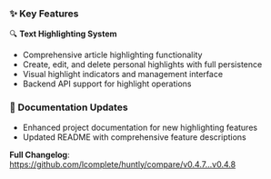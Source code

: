 ### ✨ Key Features

🔍 **Text Highlighting System**

- Comprehensive article highlighting functionality
- Create, edit, and delete personal highlights with full persistence
- Visual highlight indicators and management interface
- Backend API support for highlight operations

### 📖 Documentation Updates

- Enhanced project documentation for new highlighting features
- Updated README with comprehensive feature descriptions

**Full Changelog**: https://github.com/lcomplete/huntly/compare/v0.4.7...v0.4.8